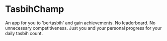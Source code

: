 # TasbihChamp
 An app for you to 'bertasbih' and gain achievements. No leaderboard. No unnecessary competitiveness. Just you and your personal progress for your daily tasbih count.
